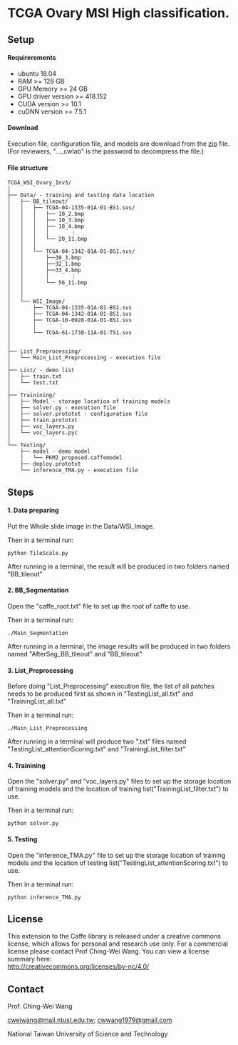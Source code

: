 # TCGA Ovary MSI High classification.

## Setup

#### Requirerements
- ubuntu 18.04
- RAM >= 128 GB
- GPU Memory >= 24 GB
- GPU driver version >= 418.152
- CUDA version >= 10.1
- cuDNN version >= 7.5.1

#### Download
Execution file, configuration file, and models are download from the [zip](https://drive.google.com/file/d/1MqGr6y_EgdS5CscmfWFmABvFkE1UCwe6/view?usp=share_link) file.  (For reviewers, "..._cwlab" is the password to decompress the file.)

#### File structure
```
TCGA_WSI_Ovary_Inv3/
│
├── Data/ - training and testing data location
│   ├── BB_tileout/
│   │   ├── TCGA-04-1335-01A-01-BS1.svs/
│   │   │   ├── 10_2.bmp
│   │   │   ├── 10_3.bmp
│   │   │   ├── 10_4.bmp
│   │   │   │       ⋮
│   │   │   └── 20_11.bmp
│   │   │
│   │   └── TCGA-04-1342-01A-01-BS1.svs/
│   │       ├──30_3.bmp
│   │       ├──32_1.bmp
│   │       ├──33_4.bmp
│   │       │       ⋮
│   │       └── 56_11.bmp          
│   │
│   │
│   └── WSI_Image/
│       ├── TCGA-04-1335-01A-01-BS1.svs
│       ├── TCGA-04-1342-01A-01-BS1.svs
│       ├── TCGA-10-0928-01A-01-BS1.svs
│       │       ⋮
│       └── TCGA-61-1730-11A-01-TS1.svs
│
│
├── List_Preprocessing/
│   └── Main_List_Preprocessing - execution file
│
├── List/ - demo list
│   ├── train.txt
│   └── test.txt
│
├── Trainining/
│   ├── Model - storage location of training models
│   ├── solver.py - execution file
│   ├── solver.prototxt - configuration file
│   ├── train.prototxt
│   ├── voc_layers.py
│   └── voc_layers.pyc
│
└── Testing/ 
    ├── model - demo model
    │   └── PKM2_proposed.caffemodel
    ├── deploy.prototxt
    └── inference_TMA.py - execution file

```

## Steps

#### 1. Data preparing
Put the Whole slide image in the Data/WSI_Image.

Then in a terminal run:
```
python TileScale.py
```

After running in a terminal, the result will be produced in two folders named "BB_tileout"


#### 2. BB_Segmentation
Open the "caffe_root.txt" file to set up the root of caffe to use.

Then in a terminal run:
```
./Main_Segmentation
```
After running in a terminal, the image results will be produced in two folders named "AfterSeg_BB_tileout" and "BB_tileout"

#### 3. List_Preprocessing
Before doing "List_Preprocessing" execution file, the list of all patches needs to be produced first as shown in "TestingList_all.txt" and
"TrainingList_all.txt"

Then in a terminal run:
```
./Main_List_Preprocessing
```

After running in a terminal will produce two ".txt" files named  "TestingList_attentionScoring.txt" and "TrainingList_filter.txt"

#### 4. Trainining
Open the "solver.py" and "voc_layers.py" files to set up the storage location of training models and the location of training list("TrainingList_filter.txt") to use.

Then in a terminal run:
```
python solver.py
```

#### 5. Testing
Open the "inference_TMA.py" file to set up the storage location of training models and the location of testing list("TestingList_attentionScoring.txt") to use.

Then in a terminal run:
```
python inference_TMA.py
```

## License
This extension to the Caffe library is released under a creative commons license, which allows for personal and research use only. For a commercial license please contact Prof Ching-Wei Wang. You can view a license summary here:  
http://creativecommons.org/licenses/by-nc/4.0/


## Contact
Prof. Ching-Wei Wang  
  
cweiwang@mail.ntust.edu.tw; cwwang1979@gmail.com  
  
National Taiwan University of Science and Technology
